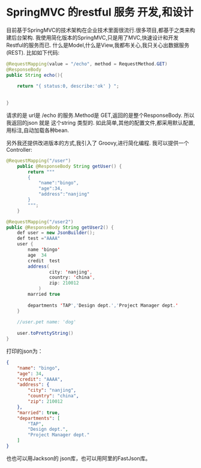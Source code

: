 SpringMVC 的restful 服务 开发,和设计
===

目前基于SpringMVC的技术架构在企业技术里面很流行.很多项目,都基于之类来构建后台架构.
我使用简化版本的SpringMVC,只是用了MVC,快速设计和开发Restful的服务而已.
什么是Model,什么是View,我都布关心,我只关心出数据服务(REST).
比如如下代码:
```java
@RequestMapping(value = "/echo", method = RequestMethod.GET)
@ResponseBody
public String echo(){
	
	return "{ status:0, describe:'ok' } ";
	
	
}
```
	
请求的是 url是  /echo 的服务.Method是 GET,返回的是整个ResponseBody.
所以我返回的json 就是 这个string 类型的.
如此简单,其他的配置文件,都采用默认配置,用标注,自动加载各种bean.

另外我还提供改进版本的方式,我引入了 Groovy,进行简化编程.
我可以提供一个Controller:
```java
@RequestMapping("/user")
    public @ResponseBody String getUser() {
        return """
        {
            "name":"bingo",
            "age":34,
            "address":"nanjing"
        }
        """;
    }
```



```java
@RequestMapping("/user2")
public @ResponseBody String getUser2() {
	def user = new JsonBuilder();
	def test ="AAAA"
	user {
		name 'bingo'
		age  34
		credit  test
		address(
				city: 'nanjing',
				country: 'china',
				zip: 210012
			)  
		married true
		
		departments 'TAP','Design dept.','Project Manager dept.'
	}
	
	//user.pet name: 'dog'
	
	user.toPrettyString()
}
```

打印的json为：

```json
{
    "name": "bingo",
    "age": 34,
    "credit": "AAAA",
    "address": {
        "city": "nanjing",
        "country": "china",
        "zip": 210012
    },
    "married": true,
    "departments": [
        "TAP",
        "Design dept.",
        "Project Manager dept."
    ]
}
```

也也可以用Jackson的 json库，也可以用阿里的FastJson库。

	
